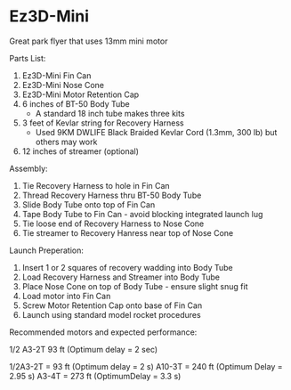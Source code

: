 # Ez3D-Mini
Great park flyer that uses 13mm mini motor

Parts List:
1. Ez3D-Mini Fin Can
2. Ez3D-Mini Nose Cone
3. Ez3D-Mini Motor Retention Cap
4. 6 inches of BT-50 Body Tube
   - A standard 18 inch tube makes three kits
6. 3 feet of Kevlar string for Recovery Harness
   - Used 9KM DWLIFE Black Braided Kevlar Cord (1.3mm, 300 lb) but others may work
8. 12 inches of streamer (optional)

Assembly: 
1. Tie Recovery Harness to hole in Fin Can
2. Thread Recovery Harness thru BT-50 Body Tube
3. Slide Body Tube onto top of Fin Can
4. Tape Body Tube to Fin Can - avoid blocking integrated launch lug
5. Tie loose end of Recovery Harness to Nose Cone
6. Tie streamer to Recovery Hanress near top of Nose Cone

Launch Preperation:
1. Insert 1 or 2 squares of recovery wadding into Body Tube
2. Load Recovery Harness and Streamer into Body Tube
3. Place Nose Cone on top of Body Tube - ensure slight snug fit
4. Load motor into Fin Can
5. Screw Motor Retention Cap onto base of Fin Can
6. Launch using standard model rocket procedures

Recommended motors and expected performance: 

1/2 A3-2T   93 ft (Optimum delay = 2 sec)


1/2A3-2T   = 93 ft   (Optimum delay = 2 s)
A10-3T     = 240 ft  (Optimum Delay = 2.95 s)
A3-4T      = 273 ft  (OptimumDelay = 3.3 s)

